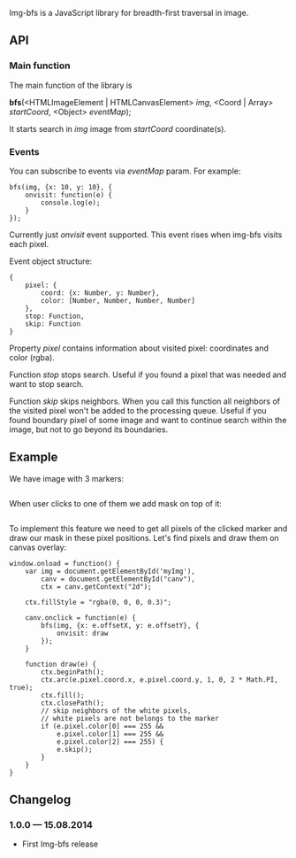 Img-bfs is a JavaScript library for breadth-first traversal in image.

## API

### Main function

The main function of the library is 

<b>bfs</b>(&lt;HTMLImageElement | HTMLCanvasElement&gt; <i>img</i>, &lt;Coord | Array&gt; <i>startCoord</i>, &lt;Object&gt; <i>eventMap</i>);

It starts search in <i>img</i> image from <i>startCoord</i> coordinate(s).

### Events

You can subscribe to events via <i>eventMap</i> param. For example:

    bfs(img, {x: 10, y: 10}, {
        onvisit: function(e) {
            console.log(e);
        }
    });

Currently just <i>onvisit</i> event supported. This event rises when img-bfs visits each pixel.

Event object structure:

    {
        pixel: {
            coord: {x: Number, y: Number},
            color: [Number, Number, Number, Number]
        },
        stop: Function,
        skip: Function
    }

Property <i>pixel</i> contains information about visited pixel: coordinates and color (rgba).

Function <i>stop</i> stops search. Useful if you found a pixel that was needed and want to stop search.

Function <i>skip</i> skips neighbors. When you call this function all neighbors of the visited pixel won't be added to the processing queue. Useful if you found boundary pixel of some image and want to continue search within the image, but not to go beyond its boundaries.

## Example

We have image with 3 markers:

<img src="">

When user clicks to one of them we add mask on top of it:

<img src="">

To implement this feature we need to get all pixels of the clicked marker and draw our mask in these pixel positions. Let's find pixels and draw them on canvas overlay: 

    window.onload = function() {
        var img = document.getElementById('myImg'),
            canv = document.getElementById("canv"),
            ctx = canv.getContext("2d");
        
        ctx.fillStyle = "rgba(0, 0, 0, 0.3)";

        canv.onclick = function(e) {
            bfs(img, {x: e.offsetX, y: e.offsetY}, {
                onvisit: draw
            });
        }

        function draw(e) {
            ctx.beginPath();
            ctx.arc(e.pixel.coord.x, e.pixel.coord.y, 1, 0, 2 * Math.PI, true);
            ctx.fill();
            ctx.closePath();
            // skip neighbors of the white pixels,
            // white pixels are not belongs to the marker
            if (e.pixel.color[0] === 255 && 
                e.pixel.color[1] === 255 && 
                e.pixel.color[2] === 255) {
                e.skip();
            }
        }
    }

## Changelog

### 1.0.0 &mdash; 15.08.2014

* First Img-bfs release
